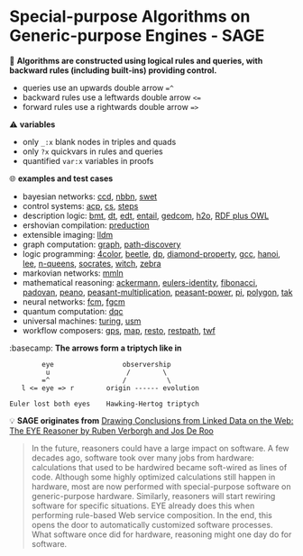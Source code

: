 # Special-purpose Algorithms on Generic-purpose Engines - SAGE

:abacus: __Algorithms are constructed using logical rules and queries, with backward rules (including built-ins) providing control.__

- queries use an upwards double arrow `=^`
- backward rules use a leftwards double arrow `<=`
- forward rules use a rightwards double arrow `=>`

:warning: __variables__

- only `_:x` blank nodes in triples and quads
- only `?x` quickvars in rules and queries
- quantified `var:x` variables in proofs

:globe_with_meridians: __examples and test cases__

- bayesian networks:
    [ccd](https://github.com/eyereasoner/eye/tree/master/reasoning/ccd),
    [nbbn](https://github.com/eyereasoner/eye/tree/master/reasoning/nbbn),
    [swet](https://github.com/eyereasoner/eye/tree/master/reasoning/swet)
- control systems:
    [acp](https://github.com/eyereasoner/eye/tree/master/reasoning/acp),
    [cs](https://github.com/eyereasoner/eye/tree/master/reasoning/cs),
    [steps](https://github.com/eyereasoner/eye/tree/master/reasoning/steps)
- description logic: 
    [bmt](https://github.com/eyereasoner/eye/tree/master/reasoning/bmt),
    [dt](https://github.com/eyereasoner/eye/tree/master/reasoning/dt),
    [edt](https://github.com/eyereasoner/eye/tree/master/reasoning/edt),
    [entail](https://github.com/eyereasoner/eye/tree/master/reasoning/entail),
    [gedcom](https://github.com/eyereasoner/eye/tree/master/reasoning/gedcom),
    [h2o](https://github.com/eyereasoner/eye/tree/master/reasoning/h2o),
    [RDF plus OWL](https://github.com/eyereasoner/eye/tree/master/reasoning/rpo)
- ershovian compilation:
    [preduction](https://github.com/eyereasoner/eye/tree/master/reasoning/preduction)
- extensible imaging:
    [lldm](https://github.com/eyereasoner/eye/tree/master/reasoning/lldm)
- graph computation:
    [graph](https://github.com/eyereasoner/eye/tree/master/reasoning/graph),
    [path-discovery](https://github.com/eyereasoner/eye/tree/master/reasoning/path-discovery)
- logic programming:
    [4color](https://github.com/eyereasoner/eye/tree/master/reasoning/4color),
    [beetle](https://github.com/eyereasoner/eye/tree/master/reasoning/beetle),
    [dp](https://github.com/eyereasoner/eye/tree/master/reasoning/dp),
    [diamond-property](https://github.com/eyereasoner/eye/tree/master/reasoning/diamond-property),
    [gcc](https://github.com/eyereasoner/eye/tree/master/reasoning/gcc),
    [hanoi](https://github.com/eyereasoner/eye/tree/master/reasoning/hanoi),
    [lee](https://github.com/eyereasoner/eye/tree/master/reasoning/lee),
    [n-queens](https://github.com/eyereasoner/eye/tree/master/reasoning/n-queens),
    [socrates](https://github.com/eyereasoner/eye/tree/master/reasoning/socrates),
    [witch](https://github.com/eyereasoner/eye/tree/master/reasoning/witch),
    [zebra](https://github.com/eyereasoner/eye/tree/master/reasoning/zebra)
- markovian networks:
    [mmln](https://github.com/eyereasoner/eye/tree/master/reasoning/mmln)
- mathematical reasoning:
    [ackermann](https://github.com/eyereasoner/eye/tree/master/reasoning/ackermann),
    [eulers-identity](https://github.com/eyereasoner/eye/tree/master/reasoning/eulers-identity),
    [fibonacci](https://github.com/eyereasoner/eye/tree/master/reasoning/fibonacci),
    [padovan](https://github.com/eyereasoner/eye/tree/master/reasoning/padovan),
    [peano](https://github.com/eyereasoner/eye/tree/master/reasoning/peano),
    [peasant-multiplication](https://github.com/eyereasoner/eye/tree/master/reasoning/peasant-multiplication),
    [peasant-power](https://github.com/eyereasoner/eye/tree/master/reasoning/peasant-power),
    [pi](https://github.com/eyereasoner/eye/tree/master/reasoning/pi),
    [polygon](https://github.com/eyereasoner/eye/tree/master/reasoning/polygon),
    [tak](https://github.com/eyereasoner/eye/tree/master/reasoning/tak)
- neural networks:
    [fcm](https://github.com/eyereasoner/eye/tree/master/reasoning/fcm),
    [fgcm](https://github.com/eyereasoner/eye/tree/master/reasoning/fgcm)
- quantum computation:
    [dqc](https://github.com/eyereasoner/eye/tree/master/reasoning/dqc)
- universal machines:
    [turing](https://github.com/eyereasoner/eye/tree/master/reasoning/turing),
    [usm](https://github.com/eyereasoner/eye/tree/master/reasoning/usm)
- workflow composers:
    [gps](https://github.com/eyereasoner/eye/tree/master/reasoning/gps),
    [map](https://github.com/eyereasoner/eye/tree/master/reasoning/map),
    [resto](https://github.com/eyereasoner/eye/tree/master/reasoning/resto),
    [restpath](https://github.com/eyereasoner/eye/tree/master/reasoning/restpath),
    [twf](https://github.com/eyereasoner/eye/tree/master/reasoning/twf)

:basecamp: __The arrows form a triptych like in__

```
        eye                 observership
         u                   /        \
        =^                  /          \
   l <= eye => r        origin ------ evolution

Euler lost both eyes    Hawking-Hertog triptych
```

:bulb: __SAGE originates from__ [Drawing Conclusions from Linked Data on the Web: The EYE Reasoner by Ruben Verborgh and Jos De Roo](https://josd.github.io/Papers/EYE.pdf)

> In the future, reasoners could have a large impact on software. A few decades ago, software took over many jobs from hardware: calculations that used to be hardwired became soft-wired as lines of code. Although some highly optimized calculations still happen in hardware, most are now performed with special-purpose software on generic-purpose hardware. Similarly, reasoners will start rewiring software for specific situations. EYE already does this when performing rule-based Web service composition. In the end, this opens the door to automatically customized software processes. What software once did for hardware, reasoning might one day do for software.
